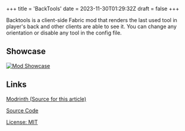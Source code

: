 +++
title = 'BackTools'
date = 2023-11-30T01:29:32Z
draft = false
+++

Backtools is a client-side Fabric mod that renders the last used tool in player's back and other clients are able to see it. You can change any orientation or disable any tool in the config file.

## Showcase

[![Mod Showcase](https://wsrv.nl/?url=https%3A%2F%2Fimg.youtube.com%2Fvi%2FHWKFNK9IBn4%2F0.jpg&n=-1)](https://www.youtube.com/watch?v=HWKFNK9IBn4)


## Links

[Modrinth (Source for this article)](https://modrinth.com/mod/backtools)

[Source Code](https://github.com/DanikingRD/BackTools)

[License: MIT](https://github.com/DanikingRD/BackTools/blob/1.20/LICENSE)